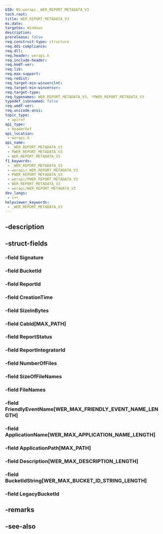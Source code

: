 ```yaml
---
UID: NS:werapi._WER_REPORT_METADATA_V3
tech.root: 
title: WER_REPORT_METADATA_V3
ms.date: 
targetos: Windows
description: 
prerelease: false
req.construct-type: structure
req.ddi-compliance: 
req.dll: 
req.header: werapi.h
req.include-header: 
req.kmdf-ver: 
req.lib: 
req.max-support: 
req.redist: 
req.target-min-winverclnt: 
req.target-min-winversvr: 
req.target-type: 
req.typenames: WER_REPORT_METADATA_V3, *PWER_REPORT_METADATA_V3
typedef_isUnnamed: false
req.umdf-ver: 
req.unicode-ansi: 
topic_type:
 - apiref
api_type:
 - HeaderDef
api_location:
 - werapi.h
api_name:
 - _WER_REPORT_METADATA_V3
 - PWER_REPORT_METADATA_V3
 - WER_REPORT_METADATA_V3
f1_keywords:
 - _WER_REPORT_METADATA_V3
 - werapi/_WER_REPORT_METADATA_V3
 - PWER_REPORT_METADATA_V3
 - werapi/PWER_REPORT_METADATA_V3
 - WER_REPORT_METADATA_V3
 - werapi/WER_REPORT_METADATA_V3
dev_langs:
 - c++
helpviewer_keywords:
 - _WER_REPORT_METADATA_V3
---
```


## -description

## -struct-fields

### -field Signature

### -field BucketId

### -field ReportId

### -field CreationTime

### -field SizeInBytes

### -field CabId[MAX_PATH]

### -field ReportStatus

### -field ReportIntegratorId

### -field NumberOfFiles

### -field SizeOfFileNames

### -field FileNames

### -field FriendlyEventName[WER_MAX_FRIENDLY_EVENT_NAME_LENGTH]

### -field ApplicationName[WER_MAX_APPLICATION_NAME_LENGTH]

### -field ApplicationPath[MAX_PATH]

### -field Description[WER_MAX_DESCRIPTION_LENGTH]

### -field BucketIdString[WER_MAX_BUCKET_ID_STRING_LENGTH]

### -field LegacyBucketId

## -remarks

## -see-also

